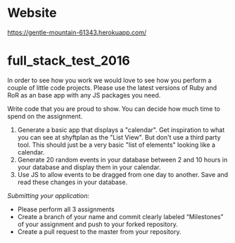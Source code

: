 # Website
https://gentle-mountain-61343.herokuapp.com/

# full_stack_test_2016

In order to see how you work we would love to see how you perform a couple of little code projects. Please use the latest versions of Ruby and RoR as an base app with any JS packages you need.

Write code that you are proud to show. You can decide how much time to spend on the assignment. 

  1.	Generate a basic app that displays a "calendar". Get inspiration to what you can see at shyftplan as the "List View". But don't use a third party tool. This should just be a very basic "list of elements" looking like a calendar.
  2.	Generate 20 random events in your database between 2 and 10 hours in your database and display them in your calendar.
  3.	Use JS to allow events to be dragged from one day to another. Save and read these changes in your database.


*Submitting your application:*
+	Please perform all 3 assignments
+	Create a branch of your name and commit clearly labeled “Milestones” of your assignment and push to your forked repository.
+	Create a pull request to the master from your repository.
